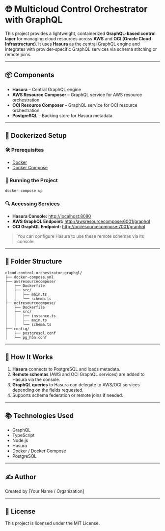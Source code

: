 # 🌐 Multicloud Control Orchestrator with GraphQL

This project provides a lightweight, containerized **GraphQL-based control layer** for managing cloud resources across **AWS** and **OCI (Oracle Cloud Infrastructure)**. It uses **Hasura** as the central GraphQL engine and integrates with provider-specific GraphQL services via schema stitching or remote joins.

---

## 📦 Components

- **Hasura** – Central GraphQL engine
- **AWS Resource Composer** – GraphQL service for AWS resource orchestration
- **OCI Resource Composer** – GraphQL service for OCI resource orchestration
- **PostgreSQL** – Backing store for Hasura metadata

---

## 🐳 Dockerized Setup

### 🛠 Prerequisites

- [Docker](https://www.docker.com/)
- [Docker Compose](https://docs.docker.com/compose/)

### 🚀 Running the Project

```bash
docker compose up
```

### 🔍 Accessing Services

- **Hasura Console:** [http://localhost:8080](http://localhost:8080)
- **AWS GraphQL Endpoint:** [http://awsresourcecompose:6001/graphql](http://awsresourcecompose:6001/graphql)
- **OCI GraphQL Endpoint:** [http://ociresourcecompose:7001/graphql](http://ociresourcecompose:7001/graphql)

> You can configure Hasura to use these remote schemas via its console.

---

## 📁 Folder Structure

```
cloud-control-orchestrator-graphql/
├── docker-compose.yml
├── awsresourcecompose/
│   ├── Dockerfile
│   ├── src/
│   │   ├── main.ts
│   │   └── schema.ts
├── ociresourcecompose/
│   ├── Dockerfile
│   ├── src/
│   │   ├── instance.ts
│   │   ├── main.ts
│   │   └── schema.ts
├── config/
│   ├── postgresql.conf
│   └── pg_hba.conf
```

---

## 🔧 How It Works

1. **Hasura** connects to PostgreSQL and loads metadata.
2. **Remote schemas** (AWS and OCI GraphQL services) are added to Hasura via the console.
3. **GraphQL queries** to Hasura can delegate to AWS/OCI services depending on the fields requested.
4. Supports schema federation or remote joins if needed.

---

## 📚 Technologies Used

- GraphQL
- TypeScript
- Node.js
- Hasura
- Docker / Docker Compose
- PostgreSQL

---

## ✍️ Author

Created by [Your Name / Organization]

---

## 📝 License

This project is licensed under the MIT License.
